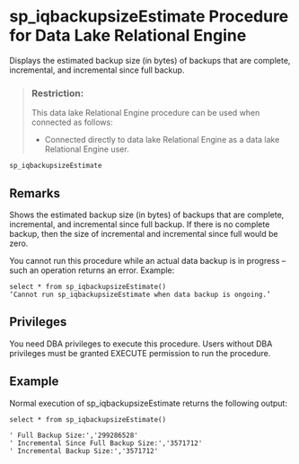 <!-- loio39b7e81f33504a0a93852bd7cf91fb9d -->

# sp\_iqbackupsizeEstimate Procedure for Data Lake Relational Engine

Displays the estimated backup size \(in bytes\) of backups that are complete, incremental, and incremental since full backup.



> ### Restriction:  
> This data lake Relational Engine procedure can be used when connected as follows:
> 
> -   Connected directly to data lake Relational Engine as a data lake Relational Engine user.



```
sp_iqbackupsizeEstimate
```



<a name="loio39b7e81f33504a0a93852bd7cf91fb9d__iq_refbb_1779"/>

## Remarks

Shows the estimated backup size \(in bytes\) of backups that are complete, incremental, and incremental since full backup. If there is no complete backup, then the size of incremental and incremental since full would be zero.

You cannot run this procedure while an actual data backup is in progress – such an operation returns an error. Example:

```
select * from sp_iqbackupsizeEstimate()
‘Cannot run sp_iqbackupsizeEstimate when data backup is ongoing.’
```



<a name="loio39b7e81f33504a0a93852bd7cf91fb9d__iq_refbb_1778"/>

## Privileges

You need DBA privileges to execute this procedure. Users without DBA privileges must be granted EXECUTE permission to run the procedure.



<a name="loio39b7e81f33504a0a93852bd7cf91fb9d__iq_refbb_1780"/>

## Example

Normal execution of sp\_iqbackupsizeEstimate returns the following output:

```
select * from sp_iqbackupsizeEstimate()

' Full Backup Size:','299286528'
' Incremental Since Full Backup Size:','3571712'
' Incremental Backup Size:','3571712'
```

